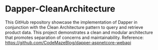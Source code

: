 # Dapper-CleanArchitecture
This GitHub repository showcase the implementation of Dapper in conjunction with the Clean Architecture pattern to query and retrieve product data. This project demonstrates a clean and modular architecture that promotes separation of concerns and maintainability.
Reference: https://github.com/CodeMazeBlog/dapper-aspnetcore-webapi
